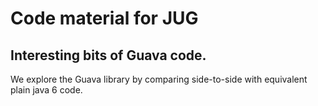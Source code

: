 # Code material for JUG

## Interesting bits of Guava code.

We explore the Guava library by comparing side-to-side with equivalent plain java 6 code.
